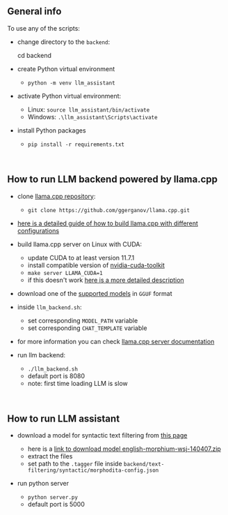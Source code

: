 ## General info

To use any of the scripts:
- change directory to the `backend`:

    cd backend


- create Python virtual environment
    - `python -m venv llm_assistant`

- activate Python virtual environment:
    - Linux: `source llm_assistant/bin/activate`
    - Windows: `.\llm_assistant\Scripts\activate`

- install Python packages
    - `pip install -r requirements.txt`

<br/>

## How to run LLM backend powered by llama.cpp

- clone [llama.cpp repository](https://github.com/ggerganov/llama.cpp):
    - `git clone https://github.com/ggerganov/llama.cpp.git`

- [here is a detailed guide of how to build llama.cpp with different configurations](https://github.com/ggerganov/llama.cpp?tab=readme-ov-file#build)

- build llama.cpp server on Linux with CUDA:
    - update CUDA to at least version 11.7.1
    - install compatible version of [nvidia-cuda-toolkit](https://developer.nvidia.com/cuda-downloads)
    - `make server LLAMA_CUDA=1`
    - if this doesn't work [here is a more detailed description](https://github.com/ggerganov/llama.cpp?tab=readme-ov-file#cuda)

- download one of the [supported models](https://github.com/ggerganov/llama.cpp#description) in `GGUF` format

- inside `llm_backend.sh`:
    - set corresponding `MODEL_PATH` variable
    - set corresponding `CHAT_TEMPLATE` variable

- for more information you can check [llama.cpp server documentation](https://github.com/ggerganov/llama.cpp/blob/master/examples/server/README.md)

- run llm backend:
    - `./llm_backend.sh`
    - default port is 8080
    - note: first time loading LLM is slow

<br/>

## How to run LLM assistant
- download a model for syntactic text filtering from [this page](https://lindat.mff.cuni.cz/repository/xmlui/handle/11858/00-097C-0000-0023-68D9-0)
    - here is a [link to download model english-morphium-wsj-140407.zip](https://lindat.mff.cuni.cz/repository/xmlui/bitstream/handle/11858/00-097C-0000-0023-68D9-0/english-morphium-wsj-140407.zip?sequence=3&isAllowed=y)
    - extract the files
    - set path to the `.tagger` file inside `backend/text-filtering/syntactic/morphodita-config.json`

- run python server
    - `python server.py`
    - default port is 5000